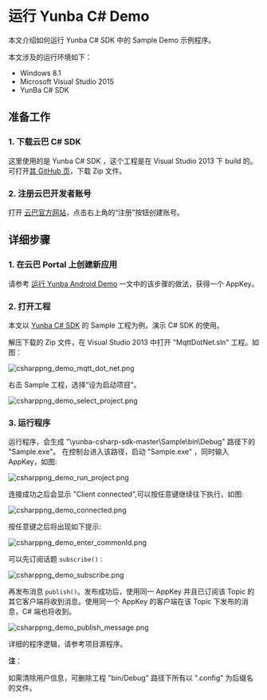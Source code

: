 # 运行 Yunba C# Demo

本文介绍如何运行 Yunba C# SDK 中的 Sample Demo 示例程序。

本文涉及的运行环境如下：

* Windows 8.1
* Microsoft Visual Studio 2015
* YunBa C# SDK

## 准备工作

### 1. 下载云巴 C# SDK
这里使用的是 Yunba C# SDK ，这个工程是在 Visual Studio 2013 下 build 的。
可打开[其 GitHub 页](https://github.com/yunba/yunba-csharp-sdk)，下载 Zip 文件。


### 2. 注册云巴开发者账号
打开 [云巴官方网站](http://yunba.io)，点击右上角的“注册”按钮创建账号。  

## 详细步骤

### 1. 在云巴 Portal 上创建新应用
请参考 [运行 Yunba Android Demo](android_demo_quick_start.md) 
一文中的该步骤的做法，获得一个 AppKey。

### 2. 打开工程
本文以 [Yunba C# SDK](https://github.com/yunba/yunba-csharp-sdk) 的 Sample 工程为例，演示 C# SDK 的使用。

解压下载的 Zip 文件，在 Visual Studio 2013 中打开 "MqttDotNet.sln" 工程。如图：


![csharppng_demo_mqtt_dot_net.png](https://raw.githubusercontent.com/yunba/docs/master/image/csharppng_demo_mqtt_dot_net.png)


右击 Sample 工程，选择“设为启动项目”。


![csharppng_demo_select_project.png](https://github.com/yunba/docs/blob/master/image/csharp_select_%20project.png)


### 3. 运行程序
运行程序，会生成 "\yunba-csharp-sdk-master\Sample\bin\Debug" 路径下的 "Sample.exe"。
在控制台进入该路径，启动 "Sample.exe" ，同时输入 AppKey，如图: 

![csharppng_demo_run_project.png](https://raw.githubusercontent.com/yunba/docs/master/image/csharp_run_the_%20project.png)

连接成功之后会显示 "Client connected",可以按任意键继续往下执行。如图:

![csharppng_demo_connected.png](https://raw.githubusercontent.com/yunba/docs/master/image/csharppng_demo_connected.png)

按任意键之后将出现如下提示:

![csharppng_demo_enter_commonId.png](https://raw.githubusercontent.com/yunba/docs/master/image/csharp_enter%20_common_id.png)

可以先订阅话题 `subscribe()` :

![csharppng_demo_subscribe.png](https://raw.githubusercontent.com/yunba/docs/master/image/csharppng_demo_subscribe.png)

再发布消息 `publish()`。发布成功后，使用同一 AppKey 并且已订阅该 Topic 的其它客户端将收到消息。使用同一个 AppKey 的客户端在该 Topic 下发布的消息，C# 端也将收到。

![csharppng_demo_publish_message.png](https://raw.githubusercontent.com/yunba/docs/master/image/csharppng_demo_publish_message.png)


详细的程序逻辑，请参考项目源程序。


**注**：

如需清除用户信息，可删除工程 "bin/Debug" 路径下所有以 ".config" 为后缀名的文件。

